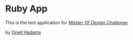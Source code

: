# Ruby App

This is the test application for
[*Master Of Design Challenge*](https://www.behance.net/oneilhadams)

by [Oneil Hadams](https://www.behance.net/oneilhadams)